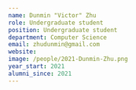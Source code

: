 ```yaml
---
name: Dunmin "Victor" Zhu
role: Undergraduate student
position: Undergraduate student
department: Computer Science
email: zhudunmin@gmail.com
website: 
image: /people/2021-Dunmin-Zhu.png
year_start: 2021
alumni_since: 2021
---
```

